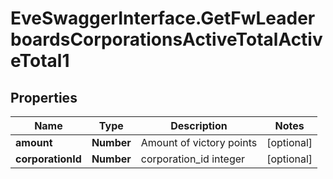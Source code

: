 # EveSwaggerInterface.GetFwLeaderboardsCorporationsActiveTotalActiveTotal1

## Properties
Name | Type | Description | Notes
------------ | ------------- | ------------- | -------------
**amount** | **Number** | Amount of victory points | [optional] 
**corporationId** | **Number** | corporation_id integer | [optional] 


